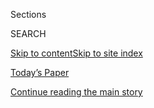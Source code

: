 <div id="app">

<div>

<div class="NYTAppHideMasthead css-1r6wvpq e1suatyy0">

<div class="section css-ui9rw0 e1suatyy2">

<div class="css-eph4ug er09x8g0">

<div class="css-6n7j50">

</div>

<span class="css-1dv1kvn">Sections</span>

<div class="css-10488qs">

<span class="css-1dv1kvn">SEARCH</span>

</div>

[Skip to content](#site-content)[Skip to site
index](#site-index)

</div>

<div class="css-10698na e1huz5gh0">

</div>

</div>

<div id="masthead-bar-one" class="section hasLinks css-15hmgas e1csuq9d3">

<div class="css-uqyvli e1csuq9d0">

</div>

<div class="css-1uqjmks e1csuq9d1">

</div>

<div class="css-9e9ivx">

[](https://myaccount.nytimes.com/auth/login?response_type=cookie&client_id=vi)

</div>

<div class="css-1bvtpon e1csuq9d2">

[Today’s Paper](https://www.nytimes.com/section/todayspaper)

</div>

</div>

</div>

</div>

<div data-aria-hidden="false">

<div id="site-content" data-role="main">

<div id="top-wrapper" class="css-15p45cc eaca97t0" type="top">

<div id="top-slug" class="css-19x0jxb eaca97t1" hidden="">

Advertisement

</div>

[Continue reading the main
story](#after-top)

<div class="ad top-wrapper" style="text-align:center;height:100%;display:block;min-height:90px">

<div id="top" class="place-ad" data-position="top" data-size-key="top">

</div>

</div>

<div id="after-top">

</div>

</div>

<div id="byline" class="section css-15h4p1b e9abtgs0">

<div class="css-1j21atc e1svk9qx1">

<div class="css-nfcc9b e1svk9qx3">

<div class="css-cnx41t">

![Portrait of Lisa
Lerer](https://static01.nyt.com/images/2018/09/11/us/politics/author-lisa-lerer/lisa-lerer-headshot-thumbLarge.png)

</div>

<div class="css-vl9dhg e1svk9qx5">

<div class="css-1nrhkj6 e1svk9qx6">

# Lisa Lerer

</div>

## <span></span>

Lisa Lerer is a reporter at The New York Times, covering campaigns,
elections and political power.

<span class="css-dd5dyy">More**</span>

</div>

</div>

</div>

<div>

<div id="mid1-wrapper" class="css-1mn4oms eaca97t0" type="rank">

<div id="mid1-slug" class="css-1tag3rd eaca97t1">

Advertisement

</div>

[Continue reading the main
story](#after-mid1)

<div id="mid1" class="ad mid1-wrapper" style="text-align:center;height:100%;display:block">

</div>

<div id="after-mid1">

</div>

</div>

</div>

<div class="css-185go5a e1o5byef0">

<div class="css-15cbhtu">

  - [Latest](#stream-panel)
  - <span class="css-6n7j50">Search</span>
    <div class="control">
    <div class="label-container css-1dv1kvn">
    Search
    </div>
    <div class="css-wm4t3d">
    **<span id="clear-search-input" class="css-1dv1kvn">Clear this text
    input</span>
    </div>
    </div>
    <span class="css-1iovbfw"></span>

<div id="stream-panel" class="section css-8msx5b e1jz0cab1">

<div class="css-13mho3u">

1.  
    
    <div class="css-1cp3ece">
    
    <div class="css-1l4spti">
    
    [](/2020/08/02/us/politics/elizabeth-warren-biden-vice-president.html)
    
    <div class="css-79elbk">
    
    ![](https://static01.nyt.com/images/2020/08/03/us/politics/03warren-race1/00Warren-race1-thumbWide.jpg?quality=75&auto=webp&disable=upscale)
    
    </div>
    
    ## Elizabeth Warren’s Evolution on Race Brought Her Here
    
    Ms. Warren, a racially progressive politician, is one of a handful
    of white women still under serious consideration to become Joe
    Biden’s running mate.
    
    <div class="css-1nqbnmb ea5icrr0">
    
    By <span class="css-1n7hynb">Lisa Lerer <span>and</span> Sydney
    Ember</span>
    
    </div>
    
    </div>
    
    <div class="css-1lc2l26 e1xfvim33">
    
    </div>
    
    </div>

2.  
    
    <div class="css-1cp3ece">
    
    <div class="css-1l4spti">
    
    [](/2020/07/30/us/politics/trump-election-delay-distraction.html)
    
    <div class="css-79elbk">
    
    ![](https://static01.nyt.com/images/2020/05/20/us/onpolitics-siren/onpolitics-siren-thumbWide.jpg?quality=75&auto=webp&disable=upscale)
    
    </div>
    
    ### <span class="css-m70j1g">On Politics With Lisa Lerer</span>
    
    ## Trump Can’t Delay the Election
    
    But he sure can stir up a lot of anxiety about voting.
    
    <div class="css-1nqbnmb ea5icrr0">
    
    By <span class="css-1n7hynb">Lisa
    Lerer</span>
    
    </div>
    
    </div>
    
    <div class="css-1lc2l26 e1xfvim33">
    
    </div>
    
    </div>

3.  
    
    <div class="css-1cp3ece">
    
    <div class="css-1l4spti">
    
    [](/2020/07/29/us/politics/patty-murray-schools-reopening.html)
    
    <div class="css-79elbk">
    
    ![](https://static01.nyt.com/images/2020/07/29/us/politics/29onpolitics-pm/merlin_173199525_f123106e-0683-4e1c-88b8-a33a6c060bdd-thumbWide.jpg?quality=75&auto=webp&disable=upscale)
    
    </div>
    
    ### <span class="css-m70j1g">On Politics With Lisa Lerer</span>
    
    ## Reopening Schools: Senator Patty Murray Says Congress Needs to Step Up
    
    She isn’t optimistic that Congress will help schools reopen safely
    in the fall: “There’s going to be a lot of parents in tears.”
    
    <div class="css-1nqbnmb ea5icrr0">
    
    By <span class="css-1n7hynb">Lisa
    Lerer</span>
    
    </div>
    
    </div>
    
    <div class="css-1lc2l26 e1xfvim33">
    
    </div>
    
    </div>

4.  
    
    <div class="css-1cp3ece">
    
    <div class="css-1l4spti">
    
    [](/2020/07/27/us/politics/a-republican-panic-button.html)
    
    <div class="css-79elbk">
    
    ![](https://static01.nyt.com/images/2020/05/20/us/onpolitics-siren/onpolitics-siren-thumbWide.jpg?quality=75&auto=webp&disable=upscale)
    
    </div>
    
    ### <span class="css-m70j1g">On Politics With Lisa Lerer</span>
    
    ## A Republican Panic Button
    
    Could Democrats be heading for a landslide in November?
    
    <div class="css-1nqbnmb ea5icrr0">
    
    By <span class="css-1n7hynb">Lisa
    Lerer</span>
    
    </div>
    
    </div>
    
    <div class="css-1lc2l26 e1xfvim33">
    
    </div>
    
    </div>

5.  
    
    <div class="css-1cp3ece">
    
    <div class="css-1l4spti">
    
    [](/2020/07/23/us/politics/aoc-women-ted-yoho.html)
    
    <div class="css-79elbk">
    
    ![](https://static01.nyt.com/images/2020/05/20/us/onpolitics-siren/onpolitics-siren-thumbWide.jpg?quality=75&auto=webp&disable=upscale)
    
    </div>
    
    ### <span class="css-m70j1g">On Politics With Lisa Lerer</span>
    
    ## That Word
    
    Few prominent women in power have publicly addressed a particular
    vulgarity that men have leveled against them for years. Today, on
    the floor of the House, that changed.
    
    <div class="css-1nqbnmb ea5icrr0">
    
    By <span class="css-1n7hynb">Lisa
    Lerer</span>
    
    </div>
    
    </div>
    
    <div class="css-1lc2l26 e1xfvim33">
    
    </div>
    
    </div>

6.  
    
    <div class="css-1cp3ece">
    
    <div class="css-1l4spti">
    
    [](/2020/07/22/us/politics/miami-mayor-francis-suarez-masks.html)
    
    <div class="css-79elbk">
    
    ![](https://static01.nyt.com/images/2020/05/26/us/onpolitics-timer-sand/onpolitics-timer-sand-thumbWide-v2.jpg?quality=75&auto=webp&disable=upscale)
    
    </div>
    
    ### <span class="css-m70j1g">On Politics With Lisa Lerer</span>
    
    ## Miami Mayor Wants Florida to Mask Up, Too
    
    Mayor Francis Suarez of Miami, a Republican, wants President Trump
    and Governor Ron DeSantis to enforce a masks-in-public rule.
    
    <div class="css-1nqbnmb ea5icrr0">
    
    By <span class="css-1n7hynb">Lisa
    Lerer</span>
    
    </div>
    
    </div>
    
    <div class="css-1lc2l26 e1xfvim33">
    
    </div>
    
    </div>

7.  
    
    <div class="css-1cp3ece">
    
    <div class="css-1l4spti">
    
    [](/2020/07/20/us/politics/trump-suburbs.html)
    
    <div class="css-79elbk">
    
    ![](https://static01.nyt.com/images/2020/04/22/us/onpolitics-flag/onpolitics-flag-thumbWide.jpg?quality=75&auto=webp&disable=upscale)
    
    </div>
    
    ### <span class="css-m70j1g">On Politics With Lisa Lerer</span>
    
    ## Not Rockin’ the Suburbs
    
    The suburbs are the political bellwether of our time. And right now,
    President Trump is losing them. Badly.
    
    <div class="css-1nqbnmb ea5icrr0">
    
    By <span class="css-1n7hynb">Lisa
    Lerer</span>
    
    </div>
    
    </div>
    
    <div class="css-1lc2l26 e1xfvim33">
    
    </div>
    
    </div>

8.  
    
    <div class="css-1cp3ece">
    
    <div class="css-1l4spti">
    
    [](/2020/07/17/us/politics/democratic-convention-milwaukee.html)
    
    <div class="css-79elbk">
    
    ![](https://static01.nyt.com/images/2020/07/18/us/politics/17demconvention/17demconvention-thumbWide-v2.jpg?quality=75&auto=webp&disable=upscale)
    
    </div>
    
    ## The Democrats Are Downsizing Their Convention to Almost Nothing
    
    An event that was once expected to draw 50,000 people to Milwaukee
    may now involve just 300, with plans still far from settled a month
    before the convention.
    
    <div class="css-1nqbnmb ea5icrr0">
    
    By <span class="css-1n7hynb">Reid J. Epstein <span>and</span> Lisa
    Lerer</span>
    
    </div>
    
    </div>
    
    <div class="css-1lc2l26 e1xfvim33">
    
    </div>
    
    </div>

9.  
    
    <div class="css-1cp3ece">
    
    <div class="css-1l4spti">
    
    [](/2020/07/16/us/politics/democratic-convention-milwaukee.html)
    
    <div class="css-79elbk">
    
    ![](https://static01.nyt.com/images/2020/07/16/us/politics/16demconvention/merlin_170488575_2c5aa5f7-2739-4633-9702-1df119531d1d-thumbWide.jpg?quality=75&auto=webp&disable=upscale)
    
    </div>
    
    ## Democratic Officials Tell Members of Congress to Skip the Convention
    
    The directive ensures that little will happen at the convention in
    Milwaukee beyond speeches by former Vice President Joseph R. Biden
    Jr., his vice-presidential nominee and a handful of other top party
    leaders.
    
    <div class="css-1nqbnmb ea5icrr0">
    
    By <span class="css-1n7hynb">Lisa
    Lerer</span>
    
    </div>
    
    </div>
    
    <div class="css-1lc2l26 e1xfvim33">
    
    </div>
    
    </div>

10. 
    
    <div class="css-1cp3ece">
    
    <div class="css-1l4spti">
    
    [](/2020/07/16/us/politics/reopening-schools-teachers-students.html)
    
    <div class="css-79elbk">
    
    ![](https://static01.nyt.com/images/2020/05/20/us/onpolitics-aid/onpolitics-aid-thumbWide.jpg?quality=75&auto=webp&disable=upscale)
    
    </div>
    
    ### <span class="css-m70j1g">On Politics With Lisa Lerer</span>
    
    ## Reopen Schools? Here’s What You Had to Say
    
    Parents, teachers and students shared fears and frustrations.
    
    <div class="css-1nqbnmb ea5icrr0">
    
    By <span class="css-1n7hynb">Lisa Lerer</span>
    
    </div>
    
    </div>
    
    <div class="css-1lc2l26 e1xfvim33">
    
    </div>
    
    </div>

<div class="css-13mho3u">

<div class="css-1t62hi8">

<div class="css-1stvaey">

Show
More

<div>

<div style="border:0;clip:rect(0 0 0 0);height:1px;margin:-1px;overflow:hidden;white-space:nowrap;padding:0;width:1px;position:absolute" data-role="log" data-aria-live="assertive">

</div>

<div style="border:0;clip:rect(0 0 0 0);height:1px;margin:-1px;overflow:hidden;white-space:nowrap;padding:0;width:1px;position:absolute" data-role="log" data-aria-live="assertive">

</div>

<div style="border:0;clip:rect(0 0 0 0);height:1px;margin:-1px;overflow:hidden;white-space:nowrap;padding:0;width:1px;position:absolute" data-role="log" data-aria-live="polite">

</div>

<div style="border:0;clip:rect(0 0 0 0);height:1px;margin:-1px;overflow:hidden;white-space:nowrap;padding:0;width:1px;position:absolute" data-role="log" data-aria-live="polite">

</div>

</div>

</div>

</div>

</div>

</div>

<div class="css-g6hk37 supplemental">

<div id="mid2-wrapper" class="css-10wkyv7 eaca97t0" type="lede">

<div id="mid2-slug" class="css-1tag3rd eaca97t1">

Advertisement

</div>

[Continue reading the main
story](#after-mid2)

<div id="mid2" class="ad mid2-wrapper" style="text-align:center;height:100%;display:block;min-height:250px">

</div>

<div id="after-mid2">

</div>

</div>

## Follow Elsewhere

<div class="module-body">

  - [**<span data-aria-hidden="true">llerer</span><span class="css-1dv1kvn">twitter
    page for llerer</span>](https://twitter.com/llerer)

</div>

</div>

</div>

</div>

</div>

</div>

</div>

## Site Index

<div>

</div>

## Site Information Navigation

  - [© <span>2020</span> <span>The New York Times
    Company</span>](https://help.nytimes.com/hc/en-us/articles/115014792127-Copyright-notice)

<!-- end list -->

  - [NYTCo](https://www.nytco.com/)
  - [Contact
    Us](https://help.nytimes.com/hc/en-us/articles/115015385887-Contact-Us)
  - [Work with us](https://www.nytco.com/careers/)
  - [Advertise](https://nytmediakit.com/)
  - [T Brand Studio](http://www.tbrandstudio.com/)
  - [Your Ad
    Choices](https://www.nytimes.com/privacy/cookie-policy#how-do-i-manage-trackers)
  - [Privacy](https://www.nytimes.com/privacy)
  - [Terms of
    Service](https://help.nytimes.com/hc/en-us/articles/115014893428-Terms-of-service)
  - [Terms of
    Sale](https://help.nytimes.com/hc/en-us/articles/115014893968-Terms-of-sale)
  - [Site
    Map](https://spiderbites.nytimes.com)
  - [Help](https://help.nytimes.com/hc/en-us)
  - [Subscriptions](https://www.nytimes.com/subscription?campaignId=37WXW)

</div>

</div>
